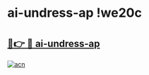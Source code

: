 # ai-undress-ap !we20c

# <h2><a href="https://pd9eyb.esa.edu.pl?title=ai-undress-ap&ref=we20c">🔗👉 🔴 ai-undress-ap</a></h2>

[![acn](https://github.com/user-attachments/assets/0f9c940e-d8b0-45ae-aac7-cd30a18b3e1c)](https://pd9eyb.esa.edu.pl?title=ai-undress-ap&ref=we20c)


